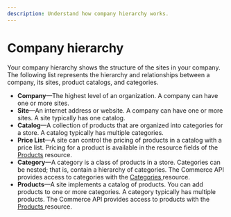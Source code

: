 ```yaml
---
description: Understand how company hierarchy works.
---
```


# Company hierarchy

Your company hierarchy shows the structure of the sites in your company. The following list represents the hierarchy and relationships between a company, its sites, product catalogs, and categories.

* **Company**—The highest level of an organization. A company can have one or more sites.
* **Site**—An internet address or website. A company can have one or more sites. A site typically has one catalog.
* **Catalog**—A collection of products that are organized into categories for a store. A catalog typically has multiple categories.
* **Price List**—A site can control the pricing of products in a catalog with a price list. Pricing for a product is available in the resource fields of the [Products](https://www.digitalriver.com/docs/commerce-api-reference/#tag/Products) resource.
* **Category**—A category is a class of products in a store. Categories can be nested; that is, contain a hierarchy of categories. The Commerce API provides access to categories with the [Categories ](https://www.digitalriver.com/docs/commerce-api-reference/#tag/Categories)resource.
* **Products**—A site implements a catalog of products. You can add products to one or more categories. A category typically has multiple products. The Commerce API provides access to products with the [Products ](https://www.digitalriver.com/docs/commerce-api-reference/#tag/Products)resource.
